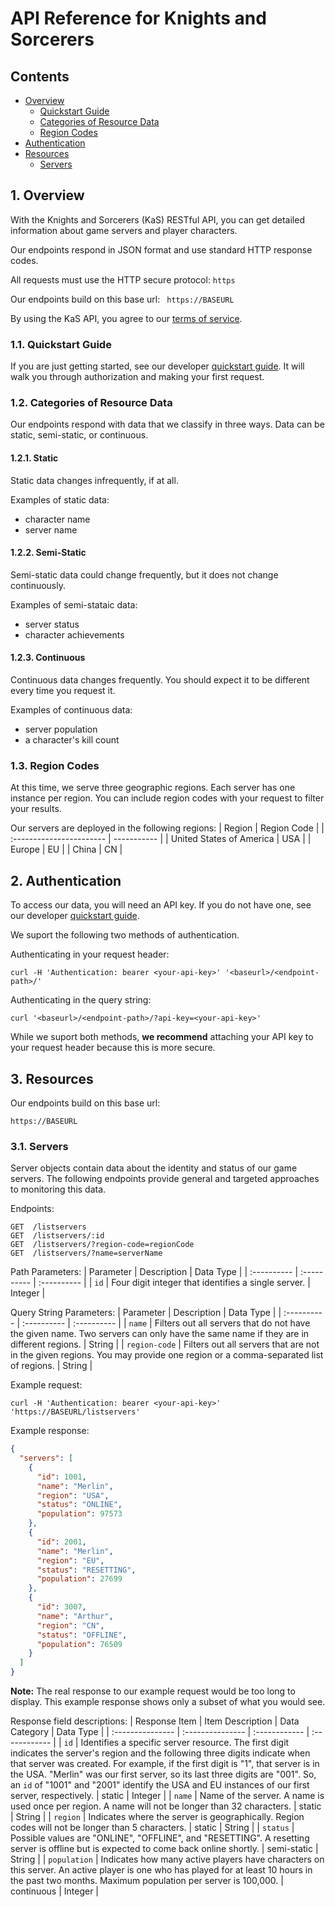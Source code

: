 # API Reference for Knights and Sorcerers

## Contents
- [Overview](#overview)
  - [Quickstart Guide](#quickstartGuide)
  - [Categories of Resource Data](#resourceDataCategories)
  - [Region Codes](#regionCodes)
- [Authentication](#authentication)
- [Resources](#resources)
  - [Servers](#serverData)

## 1. Overview <a name="overview"></a>
With the Knights and Sorcerers (KaS) RESTful API, you can get detailed information about game servers and player characters.

Our endpoints respond in JSON format and use standard HTTP response codes.

All requests must use the HTTP secure protocol: ```https```

Our endpoints build on this base url: ``` https://BASEURL```

By using the KaS API, you agree to our [terms of service](#overview).  

### 1.1. Quickstart Guide <a name="quickstartGuide"></a>
If you are just getting started, see our developer [quickstart guide](#overview). It will walk you through authorization and making your first request.

### 1.2. Categories of Resource Data <a name="resourceDataCategories"></a>
Our endpoints respond with data that we classify in three ways. Data can be static, semi-static, or continuous. 

#### 1.2.1. Static
Static data changes infrequently, if at all.

Examples of static data:
- character name
- server name

#### 1.2.2. Semi-Static
Semi-static data could change frequently, but it does not change continuously.

Examples of semi-stataic data:
- server status
- character achievements

#### 1.2.3. Continuous
Continuous data changes frequently. You should expect it to be different every time you request it.

Examples of continuous data:
- server population
- a character's kill count

### 1.3. Region Codes <a name="regionCodes"></a>
At this time, we serve three geographic regions. Each server has one instance per region. You can include region codes with your request to filter your results.

Our servers are deployed in the following regions:
| Region                   | Region Code |
| :----------------------- | ----------- |
| United States of America | USA         |
| Europe                   | EU          |
| China                    | CN          | 

## 2. Authentication <a name="authentication"></a>
To access our data, you will need an API key. If you do not have one, see our developer [quickstart guide](#overview).

We suport the following two methods of authentication.

Authenticating in your request header:
```
curl -H 'Authentication: bearer <your-api-key>' '<baseurl>/<endpoint-path>/'
```

Authenticating in the query string:
```
curl '<baseurl>/<endpoint-path>/?api-key=<your-api-key>'
```  

While we suport both methods, **we recommend** attaching your API key to your request header because this is more secure.

## 3. Resources <a name="resources"></a>

Our endpoints build on this base url:
```
https://BASEURL
```

### 3.1. Servers <a name="serverData"></a>

Server objects contain data about the identity and status of our game servers. The following endpoints provide general and targeted approaches to monitoring this data.

Endpoints:
```
GET  /listservers
GET  /listservers/:id
GET  /listservers/?region-code=regionCode
GET  /listservers/?name=serverName
```

Path Parameters:
| Parameter   | Description | Data Type   |
| :---------- | :---------- | :---------- |
| ```id```    | Four digit integer that identifies a single server. | Integer |

Query String Parameters:
| Parameter   | Description | Data Type   |
| :---------- | :---------- | :---------- |
| ```name``` | Filters out all servers that do not have the given name. Two servers can only have the same name if they are in different regions. | String |
| ```region-code``` | Filters out all servers that are not in the given regions. You may provide one region or a comma-separated list of regions. | String |

Example request:
```
curl -H 'Authentication: bearer <your-api-key>' 'https://BASEURL/listservers'
```
Example response:
```JSON
{
  "servers": [
    {
      "id": 1001,
      "name": "Merlin",
      "region": "USA",
      "status": "ONLINE",
      "population": 97573
    },
    {
      "id": 2001,
      "name": "Merlin",
      "region": "EU",
      "status": "RESETTING",
      "population": 27699
    },
    {
      "id": 3007,
      "name": "Arthur",
      "region": "CN",
      "status": "OFFLINE",
      "population": 76509
    }
  ]
}
```
**Note:** The real response to our example request would be too long to display. This example response shows only a subset of what you would see.

Response field descriptions:
| Response Item    | Item Description | Data Category | Data Type     |
| :--------------- | :--------------- | :------------ | :------------ |
| ```id```         | Identifies a specific server resource. The first digit indicates the server's region and the following three digits indicate when that server was created. For example, if the first digit is "1", that server is in the USA. "Merlin" was our first server, so its last three digits are "001". So, an ```id``` of "1001" and "2001" identify the USA and EU instances of our first server, respectively. | static | Integer |
| ```name```       | Name of the server. A name is used once per region. A name will not be longer than 32 characters. | static | String |
| ```region```     | Indicates where the server is geographically. Region codes will not be longer than 5 characters. | static | String |
| ```status```     | Possible values are "ONLINE", "OFFLINE", and "RESETTING". A resetting server is offline but is expected to come back online shortly. | semi-static | String |
| ```population``` | Indicates how many active players have characters on this server. An active player is one who has played for at least 10 hours in the past two months. Maximum population per server is 100,000. | continuous | Integer |
